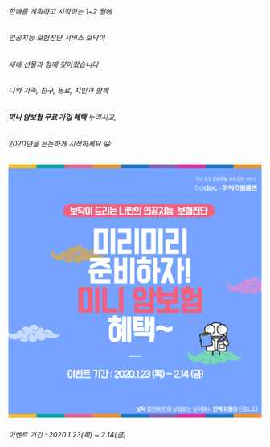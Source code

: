 ###### 한해를 계획하고 시작하는 1~2 월에
###### 인공지능 보험진단 서비스 보닥이
###### 새해 선물과 함께 찾아왔습니다  
###### 나와 가족, 친구, 동료, 지인과 함께
###### **미니 암보험 무료 가입 혜택** 누리시고, 
###### 2020년을 든든하게 시작하세요 😀

![alt img](https://raw.githubusercontent.com/aijinet/doctor-contents/master/contents/202001/200123/samsung_event.png)

###### 이벤트 기간 : 2020.1.23(목) ~ 2.14(금)
